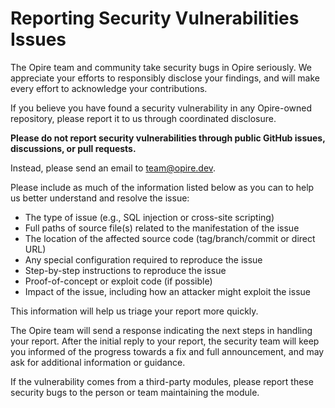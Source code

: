 # Reporting Security Vulnerabilities Issues

The Opire team and community take security bugs in Opire seriously. We appreciate your efforts to responsibly disclose your findings, and will make every effort to acknowledge your contributions.

If you believe you have found a security vulnerability in any Opire-owned repository, please report it to us through coordinated disclosure.

**Please do not report security vulnerabilities through public GitHub issues, discussions, or pull requests.**

Instead, please send an email to [team@opire.dev](mailto:team@opire.dev).

Please include as much of the information listed below as you can to help us better understand and resolve the issue:

- The type of issue (e.g., SQL injection or cross-site scripting)
- Full paths of source file(s) related to the manifestation of the issue
- The location of the affected source code (tag/branch/commit or direct URL)
- Any special configuration required to reproduce the issue
- Step-by-step instructions to reproduce the issue
- Proof-of-concept or exploit code (if possible)
- Impact of the issue, including how an attacker might exploit the issue

This information will help us triage your report more quickly.

The Opire team will send a response indicating the next steps in handling your report. After the initial reply to your report, the security team will keep you informed of the progress towards a fix and full announcement, and may ask for additional information or guidance.

If the vulnerability comes from a third-party modules, please report these security bugs to the person or team maintaining the module.
